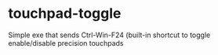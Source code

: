 # touchpad-toggle
Simple exe that sends Ctrl-Win-F24 (built-in shortcut to toggle enable/disable precision touchpads 
